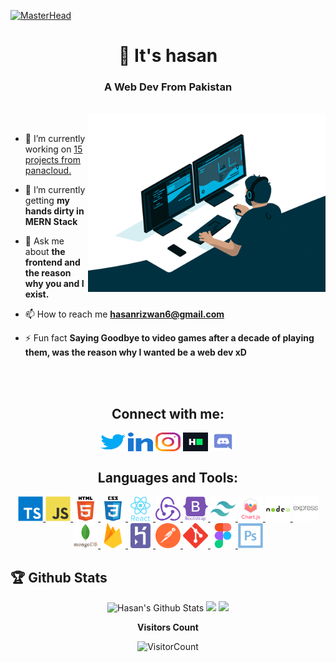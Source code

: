 [![MasterHead](https://1.bp.blogspot.com/-7A4WynwLsMw/XbBpCXG8fHI/AAAAAAAAMt4/uOa1bpLskYgrwGbllhSu2SDj_Mig8SXJQCLcBGAsYHQ/s1600/2000_600px.gif)](hasan-portfolio.web.app/)
<h1 align="center">👋 It's hasan</h1>
<h3 align="center">A Web Dev From Pakistan</h3>
<br>
<img align="right" alt="Coding" width="380" src="./img/giphy.gif">
<br>

- 🔭 I’m currently working on [15 projects from panacloud.](https://github.com/panacloud/bootcamp-2020)

- 🌱 I’m currently getting **my hands dirty in MERN Stack**

- 💬 Ask me about **the frontend and the reason why you and I exist.**

- 📫 How to reach me **hasanrizwan6@gmail.com**

- ⚡ Fun fact **Saying Goodbye to video games after a decade of playing them, was the reason why I wanted be a web dev xD**

<br>
<br>
<h2 align="center">Connect with me:</h2>
<p align="center">
<a href="https://twitter.com/hasan_alpha" target="blank"><img align="center" src="./img/twitter.svg" alt="hasan_alpha" height="30" width="40" /></a>
<a href="https://linkedin.com/in/hasan-sheikh6" target="blank"><img align="center" src="./img/linked-in-alt.svg" alt="hasan-sheikh6" height="30" width="40" /></a>
<a href="https://instagram.com/a.boi_tkd" target="blank"><img align="center" src="./img/instagram.svg" alt="a.boi_tkd" height="30" width="40" /></a>
<a href="https://www.hackerrank.com/hasanrizwan" target="blank"><img align="center" src="./img/hackerrank.svg" alt="hasanrizwan" height="30" width="40" /></a>
<a href="https://discord.gg/#0382" target="blank"><img align="center" src="./img/discord.svg" alt="#0382" height="30" width="40" /></a>
</p>

<h2 align="center">Languages and Tools:</h2>
<p align="center"> <a href="https://www.typescriptlang.org/" target="_blank" rel="noreferrer"> <img src="./img/typescript-original.svg" alt="typescript" width="40" height="40"/> </a> <a href="https://developer.mozilla.org/en-US/docs/Web/JavaScript" target="_blank" rel="noreferrer"> <img src="./img/javascript-original.svg" alt="javascript" width="40" height="40"/> </a> <a href="https://www.w3.org/html/" target="_blank" rel="noreferrer"> <img src="./img/html5-original-wordmark.svg" alt="html5" width="40" height="40"/> </a> <a href="https://www.w3schools.com/css/" target="_blank" rel="noreferrer"> <img src="./img/css3-original-wordmark.svg" alt="css3" width="40" height="40"/> </a> <a href="https://reactjs.org/" target="_blank" rel="noreferrer"> <img src="./img/react-original-wordmark.svg" alt="react" width="40" height="40"/> </a> <a href="https://redux.js.org" target="_blank" rel="noreferrer"> <img src="./img/redux-original.svg" alt="redux" width="40" height="40"/> </a> <a href="https://getbootstrap.com" target="_blank" rel="noreferrer"> <img src="./img/bootstrap-plain-wordmark.svg" alt="bootstrap" width="40" height="40"/> </a> <a href="https://tailwindcss.com/" target="_blank" rel="noreferrer"> <img src="./img/tailwindcss-icon.svg" alt="tailwind" width="40" height="40"/> </a> <a href="https://www.chartjs.org" target="_blank" rel="noreferrer"> <img src="./img/logo-title.svg" alt="chartjs" width="40" height="40"/> </a> <a href="https://nodejs.org" target="_blank" rel="noreferrer"> <img src="./img/nodejs-original-wordmark.svg" alt="nodejs" width="40" height="40"/> </a> <a href="https://expressjs.com" target="_blank" rel="noreferrer"> <img src="./img/express-original-wordmark.svg" alt="express" width="40" height="40"/> </a> <a href="https://www.mongodb.com/" target="_blank" rel="noreferrer"> <img src="./img/mongodb-original-wordmark.svg" alt="mongodb" width="40" height="40"/> </a> <a href="https://firebase.google.com/" target="_blank" rel="noreferrer"> <img src="./img/firebase-icon.svg" alt="firebase" width="40" height="40"/> </a> <a href="https://heroku.com" target="_blank" rel="noreferrer"> <img src="./img/heroku-icon.svg" alt="heroku" width="40" height="40"/> </a> <a href="https://postman.com" target="_blank" rel="noreferrer"> <img src="./img/getpostman-icon.svg" alt="postman" width="40" height="40"/> </a> <a href="https://git-scm.com/" target="_blank" rel="noreferrer"> <img src="./img/git-scm-icon.svg" alt="git" width="40" height="40"/> </a> <a href="https://www.figma.com/" target="_blank" rel="noreferrer"> <img src="./img/figma-icon.svg" alt="figma" width="40" height="40"/> </a> <a href="https://www.photoshop.com/en" target="_blank" rel="noreferrer"> <img src="./img/photoshop-line.svg" alt="photoshop" width="40" height="40"/> </a> </p>

<h2>🏆 Github Stats</h2>
<p align="center"> 
  <img src="https://github-readme-stats.vercel.app/api?username=hasan-rizwan&theme=dark&show_icons=true" alt="Hasan's Github Stats" width="45%"/>
  <img  src="https://github-readme-streak-stats.herokuapp.com/?user=hasan-rizwan&theme=dark" width="45%">
    <img  src="https://github-readme-stats.vercel.app/api/top-langs/?username=HASAN-RIZWAN&layout=compact&theme=dark&langs_count=10" width="40%">
</p>

<div align = "center">
 
**Visitors Count** 

![VisitorCount](https://profile-counter.glitch.me/{hasan-rizwan}/count.svg)

</div>
